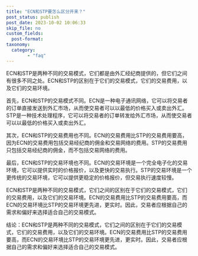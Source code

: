 ```yaml
---
title: "ECN和STP要怎么区分开来？"
post_status: publish
post_date: 2023-10-02 10:06:33
skip_file: no
custom_fields: 
  post-format: 
taxonomy:
  category:
        - "faq"
---
```


ECN和STP是两种不同的交易模式，它们都是由外汇经纪商提供的，但它们之间有很多不同之处。ECN和STP的区别在于它们的交易模式，它们的交易费用，以及它们的交易环境。

首先，ECN和STP的交易模式不同。ECN是一种电子通讯网络，它可以将交易者的订单直接发送到外汇市场，从而使交易者可以以最低的价格买入或卖出外汇。STP是一种技术处理程序，它可以将交易者的订单转发给外汇市场，从而使交易者可以以最低的价格买入或卖出外汇。

其次，ECN和STP的交易费用也不同。ECN的交易费用比STP的交易费用要高，因为ECN的交易费用包括交易经纪商的佣金和交易网络的费用。STP的交易费用只包括交易经纪商的佣金，而不包括交易网络的费用。

最后，ECN和STP的交易环境也不同。ECN的交易环境是一个完全电子化的交易环境，它可以提供实时的价格报价，以及更快的交易执行。STP的交易环境是一个更传统的交易环境，它可以提供更稳定的价格报价，但交易执行速度较慢。

ECN和STP是两种不同的交易模式，它们之间的区别在于它们的交易模式，它们的交易费用，以及它们的交易环境。ECN的交易费用比STP的交易费用要高，而ECN的交易环境比STP的交易环境更先进，更实时。因此，交易者应根据自己的需求和偏好来选择适合自己的交易模式。

结论：ECN和STP是两种不同的交易模式，它们之间的区别在于它们的交易模式，它们的交易费用，以及它们的交易环境。ECN的交易费用比STP的交易费用要高，而ECN的交易环境比STP的交易环境更先进，更实时。因此，交易者应根据自己的需求和偏好来选择适合自己的交易模式。
